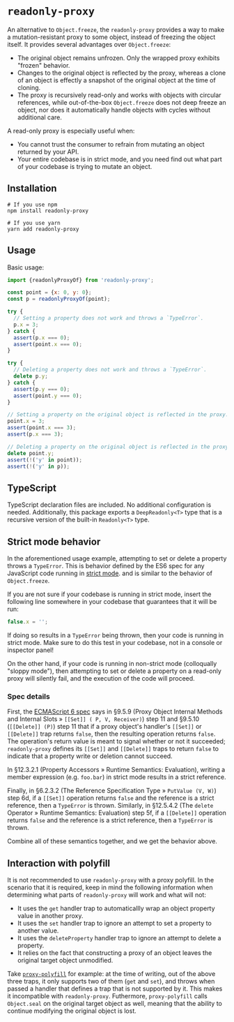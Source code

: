 # `readonly-proxy`

An alternative to `Object.freeze`, the `readonly-proxy` provides a way to make
a mutation-resistant proxy to some object, instead of freezing the object
itself. It provides several advantages over `Object.freeze`:

- The original object remains unfrozen. Only the wrapped proxy exhibits
  "frozen" behavior.
- Changes to the original object is reflected by the proxy, whereas a clone of
  an object is effectly a snapshot of the original object at the time of cloning.
- The proxy is recursively read-only and works with objects with circular
  references, while out-of-the-box `Object.freeze` does not deep freeze an
  object, nor does it automatically handle objects with cycles without
  additional care.

A read-only proxy is especially useful when:

- You cannot trust the consumer to refrain from mutating an object returned by
  your API.
- Your entire codebase is in strict mode, and you need find out what part of
  your codebase is trying to mutate an object.

## Installation

```
# If you use npm
npm install readonly-proxy

# If you use yarn
yarn add readonly-proxy
```

## Usage

Basic usage:

```js
import {readonlyProxyOf} from 'readonly-proxy';

const point = {x: 0, y: 0};
const p = readonlyProxyOf(point);

try {
  // Setting a property does not work and throws a `TypeError`.
  p.x = 3;
} catch {
  assert(p.x === 0);
  assert(point.x === 0);
}

try {
  // Deleting a property does not work and throws a `TypeError`.
  delete p.y;
} catch {
  assert(p.y === 0);
  assert(point.y === 0);
}

// Setting a property on the original object is reflected in the proxy.
point.x = 3;
assert(point.x === 3);
assert(p.x === 3);

// Deleting a property on the original object is reflected in the proxy.
delete point.y;
assert(!('y' in point));
assert(!('y' in p));
```

## TypeScript

TypeScript declaration files are included. No additional configuration is
needed. Additionally, this package exports a `DeepReadonly<T>` type that is a
recursive version of the built-in `Readonly<T>` type.

## Strict mode behavior

In the aforementioned usage example, attempting to set or delete a property
throws a `TypeError`. This is behavior defined by the ES6 spec for any
JavaScript code running in
[strict mode](https://developer.mozilla.org/en-US/docs/Web/JavaScript/Reference/Strict_mode).
and is similar to the behavior of `Object.freeze`.

If you are not sure if your codebase is running in strict mode, insert the
following line somewhere in your codebase that guarantees that it will be run:

```js
false.x = '';
```

If doing so results in a `TypeError` being thrown, then your code is running in
strict mode. Make sure to do this test in your codebase, not in a console or
inspector panel!

On the other hand, if your code is running in non-strict mode (colloqually
"sloppy mode"), then attempting to set or delete a property on a read-only proxy
will silently fail, and the execution of the code will proceed.

### Spec details

First, the [ECMAScript 6 spec](http://www.ecma-international.org/ecma-262/6.0/)
says in §9.5.9 (Proxy Object Internal Methods and Internal Slots »
`[[Set]] ( P, V, Receiver)`) step 11 and §9.5.10 (`[[Delete]] (P)`) step 11 that
if a proxy object's handler's `[[Set]]` or `[[Delete]]` trap returns `false`,
then the resulting operation returns `false`. The operation's return value is
meant to signal whether or not it succeeded; `readonly-proxy` defines its
`[[Set]]` and `[[Delete]]` traps to return `false` to indicate that a property
write or deletion cannot succeed.

In §12.3.2.1 (Property Accessors » Runtime Semantics: Evaluation), writing a
member expression (e.g. `foo.bar`) in strict mode results in a strict reference.

Finally, in §6.2.3.2 (The Reference Specification Type » `PutValue (V, W)`)
step 6d, if a `[[Set]]` operation returns `false` and the reference is a strict
reference, then a `TypeError` is thrown. Similarly, in §12.5.4.2 (The `delete`
Operator » Runtime Semantics: Evaluation) step 5f, if a `[[Delete]]` operation
returns `false` and the reference is a strict reference, then a `TypeError` is
thrown.

Combine all of these semantics together, and we get the behavior above.

## Interaction with polyfill

It is not recommended to use `readonly-proxy` with a proxy polyfill. In the
scenario that it is required, keep in mind the following information when
determining what parts of `readonly-proxy` will work and what will not:

- It uses the `get` handler trap to automaticallly wrap an object property value
  in another proxy.
- It uses the `set` handler trap to ignore an attempt to set a property to
  another value.
- It uses the `deleteProperty` handler trap to ignore an attempt to delete a
  property.
- It relies on the fact that constructing a proxy of an object leaves the
  original target object unmodified.

Take [`proxy-polyfill`](https://github.com/GoogleChrome/proxy-polyfill) for
example: at the time of writing, out of the above three traps, it only supports
two of them (`get` and `set`), and throws when passed a handler that defines
a trap that is not supported by it. This makes it incompatible with
`readonly-proxy`. Futhermore, `proxy-polyfill` calls `Object.seal` on the
original target object as well, meaning that the ability to continue modifying
the original object is lost.
